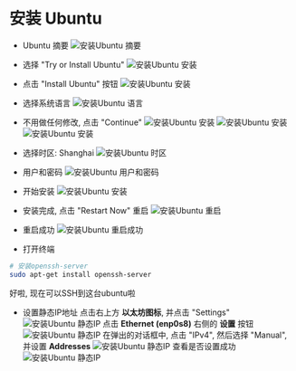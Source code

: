 # 安装 Ubuntu

- Ubuntu 摘要
![安装Ubuntu 摘要](/images/virtualbox/ubuntu/step01.png)

- 选择 "Try or Install Ubuntu"
![安装Ubuntu 安装](/images/virtualbox/ubuntu/step02.png)

- 点击 "Install Ubuntu" 按钮
![安装Ubuntu 安装](/images/virtualbox/ubuntu/step03.png)

- 选择系统语言
![安装Ubuntu 语言](/images/virtualbox/ubuntu/step04.png)

- 不用做任何修改, 点击 "Continue"
![安装Ubuntu 安装](/images/virtualbox/ubuntu/step05.png)
![安装Ubuntu 安装](/images/virtualbox/ubuntu/step06.png)
![安装Ubuntu 安装](/images/virtualbox/ubuntu/step07.png)

- 选择时区: Shanghai
![安装Ubuntu 时区](/images/virtualbox/ubuntu/step08.png)

- 用户和密码
![安装Ubuntu 用户和密码](/images/virtualbox/ubuntu/step09.png)

- 开始安装
![安装Ubuntu 安装](/images/virtualbox/ubuntu/step10.png)

- 安装完成, 点击 "Restart Now" 重启 
![安装Ubuntu 重启](/images/virtualbox/ubuntu/step11.png)

- 重启成功
![安装Ubuntu 重启成功](/images/virtualbox/ubuntu/step12.png)

- 打开终端
```bash
# 安装openssh-server
sudo apt-get install openssh-server
```
好啦, 现在可以SSH到这台ubuntu啦

- 设置静态IP地址
点击右上方 **以太坊图标**, 并点击 "Settings"
![安装Ubuntu 静态IP](/images/virtualbox/ubuntu/step13.png)
点击 **Ethernet (enp0s8)** 右侧的 **设置** 按钮
![安装Ubuntu 静态IP](/images/virtualbox/ubuntu/step14.png)
在弹出的对话框中, 点击 "IPv4", 然后选择 "Manual", 并设置 **Addresses**
![安装Ubuntu 静态IP](/images/virtualbox/ubuntu/step15.png)
查看是否设置成功
![安装Ubuntu 静态IP](/images/virtualbox/ubuntu/step16.png)